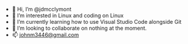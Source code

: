 - 👋 Hi, I’m @jdmcclymont
- 👀 I’m interested in Linux and coding on Linux
- 🌱 I’m currently learning how to use Visual Studio Code alongside Git
- 💞️ I’m looking to collaborate on nothing at the moment.
- 📫 johnm3446@gmail.com

<!---
jdmcclymont/jdmcclymont is a ✨ special ✨ repository because its `README.md` (this file) appears on your GitHub profile.
You can click the Preview link to take a look at your changes.
--->
